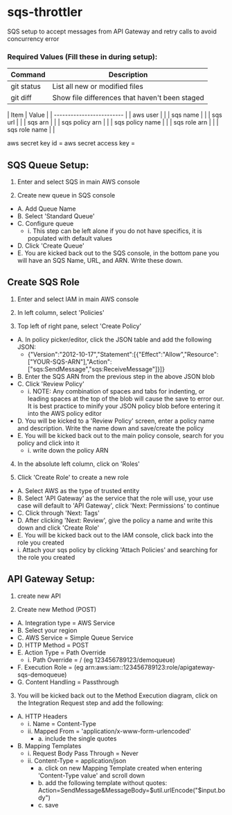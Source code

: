 # sqs-throttler
SQS setup to accept messages from API Gateway and retry calls to avoid concurrency error

### Required Values (Fill these in during setup):

| Command | Description |
| --- | --- |
| git status | List all new or modified files |
| git diff | Show file differences that haven't been staged |

| Item            | Value   |
| ------------------------- |
| aws user        | <value> |
| sqs name        | <value> |
| sqs url         | <value> |
| sqs arn         | <value> |
| sqs policy arn  | <value> |
| sqs policy name | <value> |
| sqs role arn    | <value> |
| sqs role name   | <value> |

aws secret key id = 
aws secret access key = 

## SQS Queue Setup:
1. Enter and select SQS in main AWS console

2. Create new queue in SQS console
- A. Add Queue Name
- B. Select 'Standard Queue'
- C. Configure queue
  - i. This step can be left alone if you do not have specifics, it is populated with default values
- D. Click 'Create Queue'
- E. You are kicked back out to the SQS console, in the bottom pane you will have an SQS Name, URL, and ARN. Write these down.

## Create SQS Role
1. Enter and select IAM in main AWS console

2. In left column, select 'Policies'

3. Top left of right pane, select 'Create Policy'
- A. In policy picker/editor, click the JSON table and add the following JSON:
  - {"Version":"2012-10-17","Statement":[{"Effect":"Allow","Resource":["YOUR-SQS-ARN"],"Action":["sqs:SendMessage","sqs:ReceiveMessage"]}]}
- B. Enter the SQS ARN from the previous step in the above JSON blob
- C. Click 'Review Policy'
  - i. NOTE: Any combination of spaces and tabs for indenting, or leading spaces at the top of the blob will cause the save to error our.  It is best practice to minify your JSON policy blob before entering it into the AWS policy editor
- D. You will be kicked to a 'Review Policy' screen, enter a policy name and description. Write the name down and save/create the policy
- E. You will be kicked back out to the main policy console, search for you policy and click into it
  - i. write down the policy ARN
  
4. In the absolute left column, click on 'Roles'

5. Click 'Create Role' to create a new role
- A. Select AWS as the type of trusted entity
- B. Select 'API Gateway' as the service that the role will use, your use case will default to 'API Gateway', click 'Next: Permissions' to continue
- C. Click through 'Next: Tags'
- D. After clicking 'Next: Review', give the policy a name and write this down and click 'Create Role'
- E. You will be kicked back out to the IAM console, click back into the role you created
- i. Attach your sqs policy by clicking 'Attach Policies' and searching for the role you created

## API Gateway Setup:
1. create new API

2. Create new Method (POST)
- A. Integration type = AWS Service
- B. Select your region
- C. AWS Service = Simple Queue Service
- D. HTTP Method = POST
- E. Action Type = Path Override
  - i. Path Override = <userid>/<sqs queue name> (eg 123456789123/demoqueue)
- F. Execution Role = <sqs role arn> (eg arn:aws:iam::123456789123:role/apigateway-sqs-demoqueue)	
- G. Content Handling = Passthrough
	
3. You will be kicked back out to the Method Execution diagram, click on the Integration Request step and add the following:
- A. HTTP Headers
  - i. Name = Content-Type
  - ii. Mapped From = 'application/x-www-form-urlencoded'
    - a. include the single quotes
- B. Mapping Templates
  - i. Request Body Pass Through = Never
  - ii. Content-Type = application/json
    - a. click on new Mapping Template created when entering 'Content-Type value' and scroll down
    - b. add the following template without quotes: Action=SendMessage&MessageBody=$util.urlEncode("$input.body")
    - c. save
